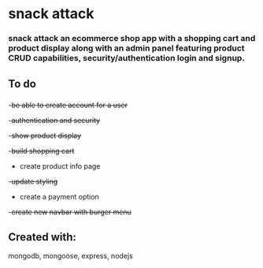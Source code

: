 # snack attack

### snack attack an ecommerce shop app with a shopping cart and product display along with an admin panel featuring product CRUD capabilities, security/authentication login and signup.

## To do
###
-~~be able to create account for a user~~

-~~authentication and security~~

-~~show product display~~

-~~build shopping cart~~

- create product info page

-~~update styling~~

- create a payment option 

-~~create new navbar with burger menu~~


## Created with:
mongodb, mongoose, express, nodejs